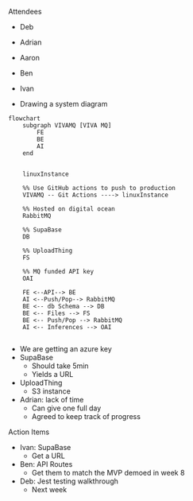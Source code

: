 Attendees
- Deb
- Adrian
- Aaron
- Ben
- Ivan


- Drawing a system diagram
```mermaid
flowchart
    subgraph VIVAMQ [VIVA MQ]
        FE
        BE
        AI
    end

    
    linuxInstance

    %% Use GitHub actions to push to production
    VIVAMQ -- Git Actions ----> linuxInstance
    
    %% Hosted on digital ocean
    RabbitMQ
    
    %% SupaBase
    DB
    
    %% UploadThing
    FS
    
    %% MQ funded API key
    OAI

    FE <--API--> BE 
    AI <--Push/Pop--> RabbitMQ
    BE <-- db Schema --> DB
    BE <-- Files --> FS
    BE <-- Push/Pop --> RabbitMQ
    AI <-- Inferences --> OAI
    
```

- We are getting an azure key
- SupaBase
    - Should take 5min
    - Yields a URL
- UploadThing
    - S3 instance
- Adrian: lack of time
    - Can give one full day
    - Agreed to keep track of progress

Action Items
- Ivan: SupaBase
    - Get a URL
- Ben: API Routes
    - Get them to match the MVP demoed in week 8
- Deb: Jest testing walkthrough
    - Next week

